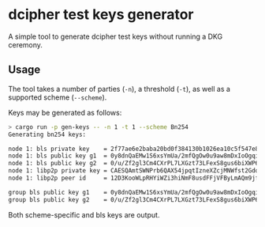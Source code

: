 # dcipher test keys generator
A simple tool to generate dcipher test keys without running a DKG ceremony.

## Usage
The tool takes a number of parties (`-n`), a threshold (`-t`), as well as a supported scheme (`--scheme`).

Keys may be generated as follows:
```bash
> cargo run -p gen-keys -- -n 1 -t 1 --scheme Bn254
Generating bn254 keys:

node 1: bls private key    = 2f77ae6e2baba20bd0f384130b1026ea10c5f547e8d1f8dce60ccaee0a27ec74
node 1: bls public key g1  = 0y8dnQaEMw1S6xsYmUa/2mfQgOw0u9aw8mDxIoOgqic=
node 1: bls public key g2  = 0/u/Zf2gl3Cm4CXrPL7LXGzt73LFexS8gus6biXWP6wEvQxTX4P4D4FSfkn6DI2bvlIE1/Zn1hmqF0yC815pgw==
node 1: libp2p private key = CAESQAmtSWNPrb6QAX54jpqtIzneXZcjMNWfst2Gdo7Kttw/o3QUt7RyrSWD/4xnEHgkmbi2+ydGnFPo4fco3IiheG4=
node 1: libp2p peer id     = 12D3KooWLpRHYiWZi3hiNmF8usdFFjVFByLmAQm9jfHNckcLoYaR

group bls public key g1    = 0y8dnQaEMw1S6xsYmUa/2mfQgOw0u9aw8mDxIoOgqic=
group bls public key g2    = 0/u/Zf2gl3Cm4CXrPL7LXGzt73LFexS8gus6biXWP6wEvQxTX4P4D4FSfkn6DI2bvlIE1/Zn1hmqF0yC815pgw==
```

Both scheme-specific and bls keys are output.
